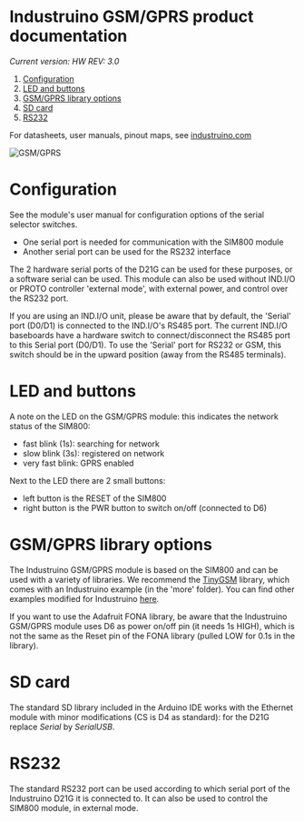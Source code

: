 # Industruino GSM/GPRS product documentation

*Current version: HW REV: 3.0*

1. [Configuration](#configuration)
2. [LED and buttons](#led-and-buttons)
3. [GSM/GPRS library options](#gsm/gprs-library-options)
4. [SD card](#sd-card)
5. [RS232](#rs232)


For datasheets, user manuals, pinout maps, see [industruino.com](https://industruino.com/page/techcentre)

![GSM/GPRS](https://industruino.com/website/image/product.template/65_eb07355/image)


# Configuration

See the module's user manual for configuration options of the serial selector switches. 
* One serial port is needed for communication with the SIM800 module 
* Another serial port can be used for the RS232 interface

The 2 hardware serial ports of the D21G can be used for these purposes, or a software serial can be used.
This module can also be used without IND.I/O or PROTO controller 'external mode', with external power, and control over the RS232 port.

If you are using an IND.I/O unit, please be aware that by default, the 'Serial' port (D0/D1) is connected to the IND.I/O's RS485 port. The current IND.I/O baseboards have a hardware switch to connect/disconnect the RS485 port to this Serial port (D0/D1). To use the 'Serial' port for RS232 or GSM, this switch should be in the upward position (away from the RS485 terminals).

# LED and buttons

A note on the LED on the GSM/GPRS module: this indicates the network status of the SIM800:
* fast blink (1s): searching for network
* slow blink (3s): registered on network
* very fast blink: GPRS enabled


Next to the LED there are 2 small buttons:
* left button is the RESET of the SIM800
* right button is the PWR button to switch on/off (connected to D6)


# GSM/GPRS library options

The Industruino GSM/GPRS module is based on the SIM800 and can be used with a variety of libraries. We recommend the [TinyGSM](https://github.com/vshymanskyy/TinyGSM) library, which comes with an Industruino example (in the 'more' folder). You can find other examples modified for Industruino [here](https://github.com/Industruino/democode). 

If you want to use the Adafruit FONA library, be aware that the Industruino GSM/GPRS module uses D6 as power on/off pin (it needs 1s HIGH), which is not the same as the Reset pin of the FONA library (pulled LOW for 0.1s in the library).

# SD card

The standard SD library included in the Arduino IDE works with the Ethernet module with minor modifications (CS is D4 as standard): for the D21G replace *Serial* by *SerialUSB*.

# RS232

The standard RS232 port can be used according to which serial port of the Industruino D21G it is connected to.
It can also be used to control the SIM800 module, in external mode.

